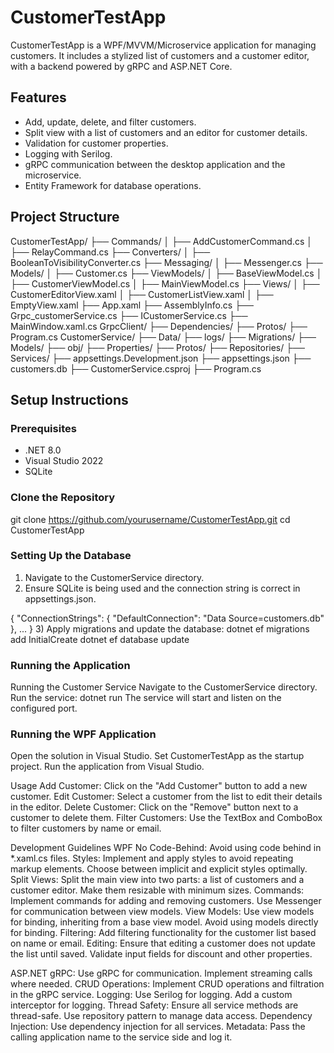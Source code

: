 # CustomerTestApp

CustomerTestApp is a WPF/MVVM/Microservice application for managing customers. It includes a stylized list of customers and a customer editor, with a backend powered by gRPC and ASP.NET Core.

## Features

- Add, update, delete, and filter customers.
- Split view with a list of customers and an editor for customer details.
- Validation for customer properties.
- Logging with Serilog.
- gRPC communication between the desktop application and the microservice.
- Entity Framework for database operations.

## Project Structure

CustomerTestApp/
├── Commands/
│ ├── AddCustomerCommand.cs
│ ├── RelayCommand.cs
├── Converters/
│ ├── BooleanToVisibilityConverter.cs
├── Messaging/
│ ├── Messenger.cs
├── Models/
│ ├── Customer.cs
├── ViewModels/
│ ├── BaseViewModel.cs
│ ├── CustomerViewModel.cs
│ ├── MainViewModel.cs
├── Views/
│ ├── CustomerEditorView.xaml
│ ├── CustomerListView.xaml
│ ├── EmptyView.xaml
├── App.xaml
├── AssemblyInfo.cs
├── Grpc_customerService.cs
├── ICustomerService.cs
├── MainWindow.xaml.cs
GrpcClient/
├── Dependencies/
├── Protos/
├── Program.cs
CustomerService/
├── Data/
├── logs/
├── Migrations/
├── Models/
├── obj/
├── Properties/
├── Protos/
├── Repositories/
├── Services/
├── appsettings.Development.json
├── appsettings.json
├── customers.db
├── CustomerService.csproj
├── Program.cs


## Setup Instructions

### Prerequisites

- .NET 8.0
- Visual Studio 2022
- SQLite

### Clone the Repository

git clone https://github.com/yourusername/CustomerTestApp.git
cd CustomerTestApp

### Setting Up the Database
1) Navigate to the CustomerService directory.
2) Ensure SQLite is being used and the connection string is correct in appsettings.json.

{
  "ConnectionStrings": {
    "DefaultConnection": "Data Source=customers.db"
  },
  ...
}
3) Apply migrations and update the database:
dotnet ef migrations add InitialCreate
dotnet ef database update

### Running the Application
Running the Customer Service
Navigate to the CustomerService directory.
Run the service:
dotnet run
The service will start and listen on the configured port.

### Running the WPF Application
Open the solution in Visual Studio.
Set CustomerTestApp as the startup project.
Run the application from Visual Studio.

Usage
Add Customer: Click on the "Add Customer" button to add a new customer.
Edit Customer: Select a customer from the list to edit their details in the editor.
Delete Customer: Click on the "Remove" button next to a customer to delete them.
Filter Customers: Use the TextBox and ComboBox to filter customers by name or email.

Development Guidelines
WPF
No Code-Behind: Avoid using code behind in *.xaml.cs files.
Styles: Implement and apply styles to avoid repeating markup elements. Choose between implicit and explicit styles optimally.
Split Views: Split the main view into two parts: a list of customers and a customer editor. Make them resizable with minimum sizes.
Commands: Implement commands for adding and removing customers. Use Messenger for communication between view models.
View Models: Use view models for binding, inheriting from a base view model. Avoid using models directly for binding.
Filtering: Add filtering functionality for the customer list based on name or email.
Editing: Ensure that editing a customer does not update the list until saved. Validate input fields for discount and other properties.

ASP.NET
gRPC: Use gRPC for communication. Implement streaming calls where needed.
CRUD Operations: Implement CRUD operations and filtration in the gRPC service.
Logging: Use Serilog for logging. Add a custom interceptor for logging.
Thread Safety: Ensure all service methods are thread-safe. Use repository pattern to manage data access.
Dependency Injection: Use dependency injection for all services.
Metadata: Pass the calling application name to the service side and log it.
